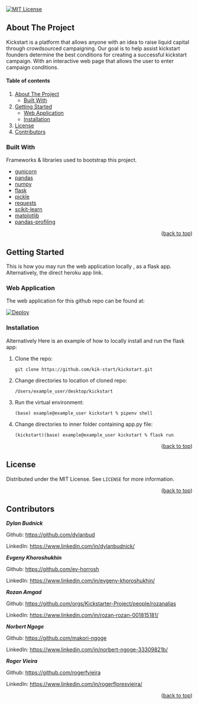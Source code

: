 <div id="top"></div>

[![MIT License][license-shield]][license-url]

## About The Project

Kickstart is a platform that allows anyone with an idea to raise liquid capital through crowdsourced campaigning. Our goal is to help assist kickstart founders determine the best conditions for creating a successful kickstart campaign. With an interactive web page that allows the user to enter campaign conditions.


#### Table of contents

 <ol>
    <li>
      <a href="#about-the-project">About The Project</a>
      <ul>
        <li><a href="#built-with">Built With</a></li>
      </ul>
    </li>
    <li>
      <a href="#getting-started">Getting Started</a>
      <ul>
        <li><a href="#web-application">Web Application</a></li>
        <li><a href="#installation">Installation</a></li>
      </ul>
    </li>
    <li><a href="#license">License</a></li>
    <li><a href="#contributors">Contributors</a></li>
  </ol>


### Built With

Frameworks & libraries used to bootstrap this project.

* [gunicorn](https://gunicorn.org)
* [pandas](https://pandas.pydata.org)
* [numpy](https://numpy.org)
* [flask](https://flask.palletsprojects.com/en/2.0.x/)
* [pickle](https://docs.python.org/3/library/pickle.html)
* [requests](https://docs.python-requests.org/en/latest/)
* [scikit-learn](https://scikit-learn.org/stable/)
* [matplotlib](https://matplotlib.org/)
* [pandas-profiling](https://pandas-profiling.github.io/pandas-profiling/docs/master/rtd/)

<p align="right">(<a href="#top">back to top</a>)</p>


## Getting Started
This is how you may run the web application locally , as a flask app. Alternatively, the direct heroku app link.


### Web Application

  The web application for this github repo can be found at:

  <a href="https://kickstarter-ds33.herokuapp.com">
  <img src="https://www.herokucdn.com/deploy/button.svg" alt="Deploy">
</a>



### Installation

 Alternatively Here is an example of how to locally install and run the flask app:


1. Clone the repo:
   ```
   git clone https://github.com/kik-start/kickstart.git
   ```
2. Change directories to location of cloned repo:
   ```
   /Users/example_user/desktop/kickstart
   ```
3. Run the virtual environment:
   ```
   (base) example@example_user kickstart % pipenv shell
   ```
4. Change directories to inner folder containing app.py file:
   ```
   (kickstart)(base) example@example_user kickstart % flask run
   ```

<p align="right">(<a href="#top">back to top</a>)</p>

## License
Distributed under the MIT License. See `LICENSE` for more information.

<p align="right">(<a href="#top">back to top</a>)</p>

## Contributors

***Dylan Budnick***

Github: https://github.com/dylanbud

LinkedIn: https://www.linkedin.com/in/dylanbudnick/

***Evgeny Khoroshukhin***


Github: https://github.com/ev-horrosh

LinkedIn: https://www.linkedin.com/in/evgeny-khoroshukhin/

***Rozan Amgad***


Github: https://github.com/orgs/Kickstarter-Project/people/rozanalias

LinkedIn: https://www.linkedin.com/in/rozan-rozan-001815181/

***Norbert Ngoge***


Github: https://github.com/makori-ngoge

LinkedIn: https://www.linkedin.com/in/norbert-ngoge-33309821b/

***Roger Vieira***

Github: https://github.com/rogerfvieira

LinkedIn: https://www.linkedin.com/in/rogerfloresvieira/


<p align="right">(<a href="#top">back to top</a>)</p>


[license-shield]: https://img.shields.io/github/license/othneildrew/Best-README-Template.svg?
[license-url]: https://github.com/kik-start/kickstart/blob/main/LICENSE
